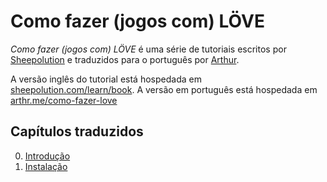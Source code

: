 # Como fazer (jogos com) LÖVE

*Como fazer (jogos com) LÖVE* é uma série de tutoriais escritos por [Sheepolution](https://github.com/sheepolution/how-to-love) e traduzidos para o português por [Arthur](https://github.com/arthrfrts).

A versão inglês do tutorial está hospedada em [sheepolution.com/learn/book](https://www.sheepolution.com/learn/book/contents). A versão em português está hospedada em [arthr.me/como-fazer-love](https://arthr.me/como-fazer-love/)

## Capítulos traduzidos

0. [Introdução](https://arthr.me/como-fazer-love/livro/00-introducao)
1. [Instalação](https://arthr.me/como-fazer-love/livro/01-instalacao)